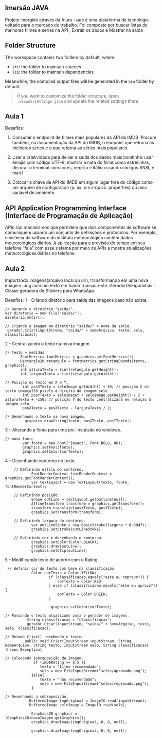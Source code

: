 ## Imersão JAVA

Projeto imergido através da Alura - que é uma plataforma de tecnologia voltado para o mercado de trabalho. Foi composto por buscar listas de melhores filmes e series na API , Extrair os dados e Mostrar na saída


## Folder Structure

The workspace contains two folders by default, where:

- `src`: the folder to maintain sources
- `lib`: the folder to maintain dependencies

Meanwhile, the compiled output files will be generated in the `bin` folder by default.

> If you want to customize the folder structure, open `.vscode/settings.json` and update the related settings there.

## Aula 1
Desafios:
1. Consumir o endpoint de filmes mais populares da API do IMDB. Procure também, na documentação da API do IMDB, o endpoint que retorna as melhores séries e o que retorna as séries mais populares.

2. Usar a criatividade para deixar a saída dos dados mais bonitinha: usar emojis com código UTF-8, mostrar a nota do filme como estrelinhas, decorar o terminal com cores, negrito e itálico usando códigos ANSI, e mais!

3. Colocar a chave da API do IMDB em algum lugar fora do código como um arquivo de configuração (p. ex, um arquivo .properties) ou uma variável de ambiente. 

## API Application Programming Interface (Interface de Programação de Aplicação)
APIs são mecanismos que permitem que dois componentes de software se comuniquem usando um conjunto de definições e protocolos. Por exemplo, o sistema de software do instituto meteorológico contém dados meteorológicos diários. A aplicação para a previsão do tempo em seu telefone “fala” com esse sistema por meio de APIs e mostra atualizações meteorológicas diárias no telefone. 

## Aula 2

Importando imagens(arquivo local ou url), transformando em uma nova imagem .png com um texto em fundo transparente.
GeradorDeFigurinhas - Classe geradora de Stickers para WhatsApp.

Desafios:
1 - Criando diretório para saida das imagens caso não exista.

    // Gerando o diretório "saida/".
    var diretorio = new File("saida/");
    diretorio.mkdir();                                  

    // Criando a imagem no diretório "saida/" + nome da série.
     gerador.Criar(inputStream, "saida/" + nomeArquivo, texto, selo, classificacao);
    
2 - Centralizando o texto na nova imagem.

    // Texto + medidas
           FontMetrics fontMetrics = graphics.getFontMetrics();
           Rectangle2D retangulo = fontMetrics.getStringBounds(texto, graphics);
           int alturaTexto = (int)retangulo.getHeight();
           int larguraTexto = (int)retangulo.getWidth();

    // Posição do texto em X e Y.
            int posXTexto = seloImage.getWidth() + 30; // posição X do texto começa320 pixels à direita da imagem selo
            int posYTexto = seloImageY + seloImage.getHeight() / 2 + alturaTexto + -150; // posição Y do texto centralizada em relação à imagem selo
            posXTexto = posXTexto - larguraTexto / 2;           

    // Desenhando o texto na nova imagem.
             graphics.drawString(texto, posXTexto, posYTexto);
    
3 - Alterando a fonte para uma pre-instalada no windows.

    // nova fonte
            var fonte = new Font("Impact", Font.BOLD, 80);
            graphics.setFont(fonte);
            graphics.setColor(corTexto);
    
4 - Desenhando contorno no texto.

        // Definindo estilo do contorno.
                FontRenderContext fontRenderContext = graphics.getFontRenderContext();
                var textLayout = new TextLayout(texto, fonte, fontRenderContext);

        // Definindo posição.
                Shape outLine = textLayout.getOutline(null);
                AffineTransform transform = graphics.getTransform();
                transform.translate(posXTexto, posYTexto);
                graphics.setTransform(transform);

        // Definindo largura do contorno.
                var outLineStoke = new BasicStroke(largura * 0.004f);
                graphics.setStroke(outLineStoke);

        // Definindo cor e desenhando o contorno.
                graphics.setColor(Color.BLACK);
                graphics.draw(outLine);
                graphics.setClip(outLine);
    
5 - Modificando texto de acordo com o Rating.

     // definir cor do texto com base na classificação
                Color corTexto = Color.YELLOW;
                        if (classificacao.equals("este eu reprovo")) {
                            corTexto = Color.RED;
                        } else if (classificacao.equals("este eu aprovo")) {
                            corTexto = Color.GREEN;
                        }
   
                         graphics.setColor(corTexto);

    // Passando o texto atualizado para o gerador de imagens.
              String classificacao = "classificacao";
              gerador.Criar(inputStream, "saida/" + nomeArquivo, texto, selo, classificacao);
    
    // Metodo Criar() recebendo o texto.
             public void Criar(InputStream inputStream, String nomeArquivo, String texto, InputStream selo, String classificacao) throws Exception{

    // Colocando sobreposição da imagem.
                 if (imDbRating >= 8.5 ){
                    texto = "filme recomendado";
                    selo = new FileInputStream("selos/aprovado.png");
                }else{
                    texto = "não recomendado";
                    selo = new FileInputStream("selos/reprovado.png");
                }

    // Desenhando a sobreposição.
               BufferedImage imgOriginal = ImageIO.read(inputStream);
               BufferedImage seloImage = ImageIO.read(selo);

                Graphics2D graphics = (Graphics2D)novaImagen.getGraphics();
                graphics.drawImage(imgOriginal, 0, 0, null);

                graphics.drawImage(imgOriginal, 0, 0, null);


